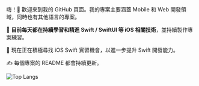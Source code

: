 嗨！👋 歡迎來到我的 GitHub 頁面。我的專案主要涵蓋 Mobile 和 Web 開發領域，同時也有其他語言的專案。  

🌟 **目前每天都在持續學習和精進 Swift / SwiftUI 等 iOS 相關技術**，並持續製作專案練習。

🚀 現在正在積極尋找 iOS Swift 實習機會，以進一步提升 Swift 開發能力。 

✍ 每個專案的 README 都會持續更新。

![Top Langs](https://github-readme-stats.vercel.app/api/top-langs/?username=yuxnzs&hide=html,css&langs_count=10&layout=compact)
